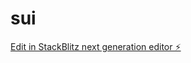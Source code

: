 # sui

[Edit in StackBlitz next generation editor ⚡️](https://stackblitz.com/~/github.com/XENO1234568/sui)